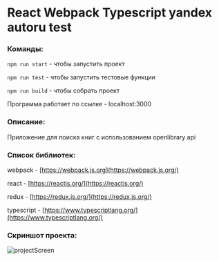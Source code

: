# React Webpack Typescript yandex autoru test

### Команды:

`npm run start` - чтобы запустить проект

`npm run test` - чтобы запустить тестовые функции

`npm run build` - чтобы собрать проект

Программа работает по ссылке - localhost:3000
<br/>

### Описание: 

Приложение для поиска книг с использованием openlibrary api

### Список библиотек: 

webpack - [https://webpack.js.org](https://webpack.js.org/)

react - [https://reactjs.org/](https://reactjs.org/)

redux - [https://redux.js.org/](https://redux.js.org/)

typescript - [https://www.typescriptlang.org/](https://www.typescriptlang.org/)

### Скриншот проекта:

![projectScreen](https://sun9-48.userapi.com/impg/S4ig4jNLhRJzkmkGKEMQdUQstSBwE7jzEj4Ylw/aLN6kLI5A_M.jpg?size=1920x1040&quality=96&sign=70d9896a30ac7b483346e09700030bf3)
